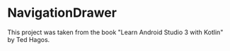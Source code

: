 # NavigationDrawer
This project was taken from the book "Learn Android Studio 3 with Kotlin" by Ted Hagos. 

